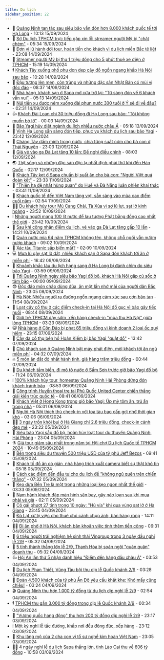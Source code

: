 ```yaml
---
title: Du lịch
sidebar_position: 22
---
```


<!-- dantri-du-lich:START -->
- 🥰 [Quảng Ninh tan tác sau siêu bão vẫn đón hơn 8.000 khách quốc tế tới Hạ Long](https://dantri.com.vn/du-lich/quang-ninh-tan-tac-sau-sieu-bao-van-don-hon-8000-khach-quoc-te-toi-ha-long-20240915142702176.htm) - 10:13 15/09/2024
- 🥰 [Sở Du lịch TPHCM trực tiếp gặp xin lỗi streamer người Mỹ bị &quot;chặt chém&quot;](https://dantri.com.vn/du-lich/so-du-lich-tphcm-truc-tiep-gap-xin-loi-streamer-nguoi-my-bi-chat-chem-20240915121539685.htm) - 05:34 15/09/2024
- 🐻 [Đơn vị lữ hành dời tour, hoàn tiền cho khách vì du lịch miền Bắc tê liệt](https://dantri.com.vn/du-lich/don-vi-lu-hanh-doi-tour-hoan-tien-cho-khach-vi-du-lich-mien-bac-te-liet-20240913173939348.htm) - 23:08 14/09/2024
- 🤩 [Streamer người Mỹ bị thu 1 triệu đồng cho 5 phút thuê xe điện ở TPHCM](https://dantri.com.vn/du-lich/streamer-nguoi-my-bi-thu-1-trieu-dong-cho-5-phut-thue-xe-dien-o-tphcm-20240914220840090.htm) - 15:19 14/09/2024
- 🕴 [Khách Tây xuống phố phụ dọn dẹp cây đổ ngổn ngang khắp Hà Nội sau bão](https://dantri.com.vn/du-lich/khach-tay-xuong-pho-phu-don-dep-cay-do-ngon-ngang-khap-ha-noi-sau-bao-20240914165112853.htm) - 10:28 14/09/2024
- 🤩 [Đậu tương lên men, côn trùng và những đặc sản Nhật Bản có mùi vị độc đáo](https://dantri.com.vn/du-lich/dau-tuong-len-men-con-trung-va-nhung-dac-san-nhat-ban-co-mui-vi-doc-dao-20240914014527927.htm) - 08:37 14/09/2024
- 🤠 [Nhà hàng, khách sạn ở Sapa mở cửa trở lại: &quot;Từ sáng đón về 6 khách vẫn vui&quot;](https://dantri.com.vn/du-lich/nha-hang-khach-san-o-sapa-mo-cua-tro-lai-tu-sang-don-ve-6-khach-van-vui-20240914115135514.htm) - 05:13 14/09/2024
- 💪 [Núi tiền xu được ném xuống đài phun nước 300 tuổi ở Ý sẽ đi về đâu?](https://dantri.com.vn/du-lich/nui-tien-xu-duoc-nem-xuong-dai-phun-nuoc-300-tuoi-o-y-se-di-ve-dau-20240914032121752.htm) - 02:31 14/09/2024
- 👍 [Khách Đài Loan chi 30 triệu đồng đi Hạ Long sau bão: &quot;Tôi không muốn bỏ lỡ&quot;](https://dantri.com.vn/du-lich/khach-dai-loan-chi-30-trieu-dong-di-ha-long-sau-bao-toi-khong-muon-bo-lo-20240913193051584.htm) - 00:03 14/09/2024
- 🚦 [Bão Yagi hủy diệt ngành du lịch nhiều nước châu Á](https://dantri.com.vn/du-lich/bao-yagi-huy-diet-nganh-du-lich-nhieu-nuoc-chau-a-20240912234630876.htm) - 05:18 13/09/2024
- 💪 [Vịnh Hạ Long sẵn sàng đón tiếp, phục vụ khách du lịch sau bão Yagi](https://dantri.com.vn/du-lich/vinh-ha-long-san-sang-don-tiep-phuc-vu-khach-du-lich-sau-bao-yagi-20240913064042252.htm) - 23:42 12/09/2024
- 💃 [Chàng Tây dầm mình trong nước, chia từng suất cơm cho bà con ở Thái Nguyên](https://dantri.com.vn/du-lich/chang-tay-dam-minh-trong-nuoc-chia-tung-suat-com-cho-ba-con-o-thai-nguyen-20240912195104020.htm) - 23:03 12/09/2024
- 👺 [Giá vé vào ga Đà Lạt tăng 10 lần: Đề nghị điều chỉnh](https://dantri.com.vn/du-lich/gia-ve-vao-ga-da-lat-tang-10-lan-de-nghi-dieu-chinh-20240912083638982.htm) - 08:03 12/09/2024
- 🌏 [Thịt sống và những đặc sản độc lạ nhất định phải thử khi đến Hàn Quốc](https://dantri.com.vn/du-lich/thit-song-va-nhung-dac-san-doc-la-nhat-dinh-phai-thu-khi-den-han-quoc-20240912004510390.htm) - 02:17 12/09/2024
- 🎡 [Khách Tây kẹt ở Sapa chuẩn bị suất ăn cho bà con: &quot;Người Việt quá đoàn kết&quot;](https://dantri.com.vn/du-lich/khach-tay-ket-o-sapa-chuan-bi-suat-an-cho-ba-con-nguoi-viet-qua-doan-ket-20240912002306230.htm) - 23:33 11/09/2024
- 🧰 [&quot;Thiên hạ đệ nhất hùng quan&quot; do Huế và Đà Nẵng luân phiên khai thác](https://dantri.com.vn/du-lich/thien-ha-de-nhat-hung-quan-do-hue-va-da-nang-luan-phien-khai-thac-20240911080711777.htm) - 03:41 11/09/2024
- 💂 [Khách quốc tế đến Việt Nam tăng vọt, sẵn sàng vào mùa cao điểm cuối năm](https://dantri.com.vn/du-lich/khach-quoc-te-den-viet-nam-tang-vot-san-sang-vao-mua-cao-diem-cuoi-nam-20240911091552739.htm) - 02:54 11/09/2024
- 🧑‍🏫 [Du khách hủy tour Mù Cang Chải, Tà Xùa vì sợ lũ lụt, sạt lở kinh hoàng](https://dantri.com.vn/du-lich/du-khach-huy-tour-mu-cang-chai-ta-xua-vi-so-lu-lut-sat-lo-kinh-hoang-20240910181544178.htm) - 23:52 10/09/2024
- 🕯 [Những người mang 100 lít nước để lau tượng Phật bằng đồng cao nhất thế giới](https://dantri.com.vn/du-lich/nhung-nguoi-mang-100-lit-nuoc-de-lau-tuong-phat-bang-dong-cao-nhat-the-gioi-20240910233736286.htm) - 23:42 10/09/2024
- 👀 [Sau khi công nhận điểm du lịch, vé vào ga Đà Lạt tăng gấp 10 lần](https://dantri.com.vn/du-lich/sau-khi-cong-nhan-diem-du-lich-ve-vao-ga-da-lat-tang-gap-10-lan-20240910192118091.htm) - 14:21 10/09/2024
- 🎉 [Quán nước mía 64 năm TPHCM không tên, không chỗ ngồi vẫn nườm nượp khách](https://dantri.com.vn/du-lich/quan-nuoc-mia-64-nam-tphcm-khong-ten-khong-cho-ngoi-van-nuom-nuop-khach-20240909204605065.htm) - 09:02 10/09/2024
- 🌊 [Xác tàu Titanic sắp biến mất?](https://dantri.com.vn/du-lich/xac-tau-titanic-sap-bien-mat-20240906172641142.htm) - 02:09 10/09/2024
- 💻 [Mưa lũ gây sạt lở đất, nhiều khách sạn ở Sapa đón khách tới ăn ở miễn phí](https://dantri.com.vn/du-lich/mua-lu-gay-sat-lo-dat-nhieu-khach-san-o-sapa-don-khach-toi-an-o-mien-phi-20240909233841847.htm) - 16:42 09/09/2024
- 💪 [Khoảnh khắc tàu du lịch hạng sang ở Hạ Long bị đánh chìm do siêu bão Yagi](https://dantri.com.vn/du-lich/khoanh-khac-tau-du-lich-hang-sang-o-ha-long-bi-danh-chim-do-sieu-bao-yagi-20240909105340436.htm) - 03:59 09/09/2024
- 👺 [Tới Quảng Ninh ngày siêu bão Yagi đổ bộ, khách Hà Nội gặp cú sốc ở tâm bão](https://dantri.com.vn/du-lich/toi-quang-ninh-ngay-sieu-bao-yagi-do-bo-khach-ha-noi-gap-cu-soc-o-tam-bao-20240908181918424.htm) - 00:00 09/09/2024
- 😎 [Độc đáo món cháo dùng đũa, ăn một lần nhớ mãi của người dân Bắc Ninh](https://dantri.com.vn/du-lich/doc-dao-mon-chao-dung-dua-an-mot-lan-nho-mai-cua-nguoi-dan-bac-ninh-20240907175332646.htm) - 23:05 08/09/2024
- 🌋 [Hà Nội: Nhiều người ra đường ngổn ngang cảm xúc sau cơn bão tan](https://dantri.com.vn/du-lich/ha-noi-nhieu-nguoi-ra-duong-ngon-ngang-cam-xuc-sau-con-bao-tan-20240908165711136.htm) - 11:54 08/09/2024
- 🌝 [Loạt cây cổ thụ ở các điểm check-in tại Hà Nội đổ gục vì bão gây tiếc nuối](https://dantri.com.vn/du-lich/loat-cay-co-thu-o-cac-diem-check-in-tai-ha-noi-do-guc-vi-bao-gay-tiec-nuoi-20240908153457174.htm) - 08:44 08/09/2024
- 🧠 [Giới trẻ TPHCM dậy sớm, xếp hàng check-in &quot;mùa thu Hà Nội&quot; giữa lòng TPHCM](https://dantri.com.vn/du-lich/gioi-tre-tphcm-day-som-xep-hang-check-in-mua-thu-ha-noi-giua-long-tphcm-20240829171018734.htm) - 03:23 08/09/2024
- 😺 [Nhà hàng ở Côn Đảo bị phạt 65 triệu đồng vì kinh doanh 2 loại ốc quý hiếm](https://dantri.com.vn/du-lich/nha-hang-o-con-dao-bi-phat-65-trieu-dong-vi-kinh-doanh-2-loai-oc-quy-hiem-20240907172134233.htm) - 23:15 07/09/2024
- 💂 [Cây đa cổ thụ bên hồ Hoàn Kiếm bị bão Yagi &quot;quật đổ&quot;](https://dantri.com.vn/du-lich/cay-da-co-thu-ben-ho-hoan-kiem-bi-bao-yagi-quat-do-20240907201327698.htm) - 13:42 07/09/2024
- 🌮 [Chủ khách sạn ở Quảng Ninh bật máy phát điện, mời khách tới ăn ngủ miễn phí](https://dantri.com.vn/du-lich/chu-khach-san-o-quang-ninh-bat-may-phat-dien-moi-khach-toi-an-ngu-mien-phi-20240907111914108.htm) - 04:32 07/09/2024
- 🔥 [5 món ăn đắt đỏ nhất hành tinh, giá hàng trăm triệu đồng](https://dantri.com.vn/du-lich/5-mon-an-dat-do-nhat-hanh-tinh-gia-hang-tram-trieu-dong-20240907021741037.htm) - 00:44 07/09/2024
- 🦏 [Du khách tắm biển, đi mô tô nước ở Sầm Sơn trước giờ bão Yagi đổ bộ](https://dantri.com.vn/du-lich/du-khach-tam-bien-di-mo-to-nuoc-o-sam-son-truoc-gio-bao-yagi-do-bo-20240906164254922.htm) - 11:24 06/09/2024
- 🕯 [100% khách hủy tour, homestay Quảng Ninh Hải Phòng dừng đón khách tránh bão](https://dantri.com.vn/du-lich/100-khach-huy-tour-homestay-quang-ninh-hai-phong-dung-don-khach-tranh-bao-20240906150908541.htm) - 08:53 06/09/2024
- 🐻 [Công trình Huyền thoại tre tại Phú Quốc United Center chiến thắng giải kiến trúc quốc tế](https://dantri.com.vn/du-lich/cong-trinh-huyen-thoai-tre-tai-phu-quoc-united-center-chien-thang-giai-kien-truc-quoc-te-20240906150423094.htm) - 08:41 06/09/2024
- 🥸 [Khách Việt ở Hong Kong trong gió bão Yagi: Úp mỳ tôm ăn, trú ẩn trong nhà](https://dantri.com.vn/du-lich/khach-viet-o-hong-kong-trong-gio-bao-yagi-up-my-tom-an-tru-an-trong-nha-20240906113941119.htm) - 05:01 06/09/2024
- 💂 [Người Hà Nội thích thú check-in với toa tàu bao cấp gợi nhớ thời gian khó](https://dantri.com.vn/du-lich/nguoi-ha-noi-thich-thu-check-in-voi-toa-tau-bao-cap-goi-nho-thoi-gian-kho-20240905204602684.htm) - 03:06 06/09/2024
- 🧑‍💻 [3 ngày trốn khói bụi ở Hà Giang chỉ 2,6 triệu đồng, check-in cảnh đẹp mê](https://dantri.com.vn/du-lich/3-ngay-tron-khoi-bui-o-ha-giang-chi-26-trieu-dong-check-in-canh-dep-me-20240831151218247.htm) - 23:22 05/09/2024
- 💪 [Siêu bão Yagi sắp đổ bộ, hoãn hủy loạt tour du thuyền Quảng Ninh, Hải Phòng](https://dantri.com.vn/du-lich/sieu-bao-yagi-sap-do-bo-hoan-huy-loat-tour-du-thuyen-quang-ninh-hai-phong-20240905173630890.htm) - 23:04 05/09/2024
- ⚗️ [Giá tour giảm sâu nhất trong năm tại Hội chợ Du lịch Quốc tế TPHCM 2024](https://dantri.com.vn/du-lich/gia-tour-giam-sau-nhat-trong-nam-tai-hoi-cho-du-lich-quoc-te-tphcm-2024-20240905143453504.htm) - 10:49 05/09/2024
- 🌁 [Bên trong siêu du thuyền 500 triệu USD của tỷ phú Jeff Bezos](https://dantri.com.vn/du-lich/ben-trong-sieu-du-thuyen-500-trieu-usd-cua-ty-phu-jeff-bezos-20240905160727604.htm) - 09:41 05/09/2024
- 🧰 [Khách tố đồ ăn có gián, nhà hàng trích xuất camera biết sự thật khó tin](https://dantri.com.vn/du-lich/khach-to-do-an-co-gian-nha-hang-trich-xuat-camera-biet-su-that-kho-tin-20240905140737105.htm) - 08:18 05/09/2024
- 🧰 [Cách các điểm đến đầu tư cho du lịch để &quot;không ngủ quên trên chiến thắng&quot;](https://dantri.com.vn/du-lich/cach-cac-diem-den-dau-tu-cho-du-lich-de-khong-ngu-quen-tren-chien-thang-20240905114602600.htm) - 07:32 05/09/2024
- 🎉 [Kẹo dừa Bến Tre là một trong những loại kẹo ngon nhất thế giới](https://dantri.com.vn/du-lich/keo-dua-ben-tre-la-mot-trong-nhung-loai-keo-ngon-nhat-the-gioi-20240905095331590.htm) - 03:33 05/09/2024
- 🤩 [Nam hành khách đập màn hình sân bay, gây náo loạn sau khi mua phải vé giả](https://dantri.com.vn/du-lich/nam-hanh-khach-dap-man-hinh-san-bay-gay-nao-loan-sau-khi-mua-phai-ve-gia-20240903183354732.htm) - 02:11 05/09/2024
- 👺 [Cô gái phượt 27 tỉnh trong 10 ngày: &quot;Hú vía&quot; khi qua vùng sạt lở ở Hà Giang](https://dantri.com.vn/du-lich/co-gai-phuot-27-tinh-trong-10-ngay-hu-via-khi-qua-vung-sat-lo-o-ha-giang-20240830191152603.htm) - 23:45 04/09/2024
- 🧠 [Đà Lạt xử lý việc cho thuê chó cảnh chụp ảnh, bán hàng rong](https://dantri.com.vn/du-lich/da-lat-xu-ly-viec-cho-thue-cho-canh-chup-anh-ban-hang-rong-20240904193930865.htm) - 14:11 04/09/2024
- 👨‍🏫 [Đi ăn phở ở Hà Nội, khách băn khoăn việc tính thêm tiền công](https://dantri.com.vn/du-lich/di-an-pho-o-ha-noi-khach-ban-khoan-viec-tinh-them-tien-cong-20240904130410662.htm) - 06:31 04/09/2024
- 🦅 [6 triệu người trải nghiệm hệ sinh thái Vingroup trong 3 ngày đầu nghỉ lễ 2/9](https://dantri.com.vn/du-lich/6-trieu-nguoi-trai-nghiem-he-sinh-thai-vingroup-trong-3-ngay-dau-nghi-le-29-20240904122150436.htm) - 05:32 04/09/2024
- 🌊 [5 tỉnh thành thắng lớn lễ 2/9, Thanh Hóa bị soán ngôi &quot;quán quân&quot; doanh thu](https://dantri.com.vn/du-lich/5-tinh-thanh-thang-lon-le-29-thanh-hoa-bi-soan-ngoi-quan-quan-doanh-thu-20240904121711118.htm) - 05:32 04/09/2024
- 👍 [Hội An lần thứ 5 nhận danh hiệu &quot;Điểm đến hàng đầu châu Á&quot;](https://dantri.com.vn/du-lich/hoi-an-lan-thu-5-nhan-danh-hieu-diem-den-hang-dau-chau-a-20240904080258807.htm) - 03:53 04/09/2024
- 🫶 [Du lịch Phan Thiết, Vũng Tàu bội thu dịp lễ Quốc khánh 2/9](https://dantri.com.vn/du-lich/du-lich-phan-thiet-vung-tau-boi-thu-dip-le-quoc-khanh-29-20240903180900385.htm) - 03:28 04/09/2024
- 💯 [Đoàn 4.500 khách của tỷ phú Ấn Độ yêu cầu khắt khe: Khó mấy cũng chiều!](https://dantri.com.vn/du-lich/doan-4500-khach-cua-ty-phu-an-do-yeu-cau-khat-khe-kho-may-cung-chieu-20240903153024800.htm) - 03:24 04/09/2024
- 🎬 [Quảng Ninh thu hơn 1.000 tỷ đồng từ du lịch dịp nghỉ lễ 2/9](https://dantri.com.vn/du-lich/quang-ninh-thu-hon-1000-ty-dong-tu-du-lich-dip-nghi-le-29-20240904081101770.htm) - 02:54 04/09/2024
- 🕴 [TPHCM thu gần 3.000 tỷ đồng trong dịp lễ Quốc khánh 2/9](https://dantri.com.vn/du-lich/tphcm-thu-gan-3000-ty-dong-trong-dip-le-quoc-khanh-29-20240903210414101.htm) - 00:34 04/09/2024
- 🦅 [&quot;Vương quốc hang động&quot; thu hơn 200 tỷ đồng dịp nghỉ lễ 2/9](https://dantri.com.vn/du-lich/vuong-quoc-hang-dong-thu-hon-200-ty-dong-dip-nghi-le-29-20240903193220135.htm) - 23:17 03/09/2024
- 🕯 [Một kỳ nghỉ lễ tắc đường, khắp nơi đều đông đúc, xếp hàng](https://dantri.com.vn/du-lich/mot-ky-nghi-le-tac-duong-khap-noi-deu-dong-duc-xep-hang-20240904053904332.htm) - 23:12 03/09/2024
- 🥸 [Khu lăng mộ của 2 cha con vị tổ sư nghề kim hoàn Việt Nam](https://dantri.com.vn/du-lich/khu-lang-mo-cua-2-cha-con-vi-to-su-nghe-kim-hoan-viet-nam-20240901123629436.htm) - 23:05 03/09/2024
- 👨‍🏫 [4 ngày nghỉ lễ du lịch Sapa thắng lớn, tỉnh Lào Cai thu về 606 tỷ đồng](https://dantri.com.vn/du-lich/4-ngay-nghi-le-du-lich-sapa-thang-lon-tinh-lao-cai-thu-ve-606-ty-dong-20240903154136531.htm) - 10:58 03/09/2024<!-- dantri-du-lich:END -->
